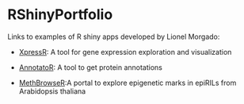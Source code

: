 # RShinyPortfolio
Links to examples of R shiny apps developed by Lionel Morgado:

* [XpressR](https://lio-mor.shinyapps.io/xpressr/): A tool for gene expression exploration and visualization

* [AnnotatoR](https://lio-mor.shinyapps.io/AnnotatoR/): A tool to get protein annotations

* [MethBrowseR](https://lio-mor.shinyapps.io/MethBrowseR/):A portal to explore epigenetic marks in epiRILs from Arabidopsis thaliana
